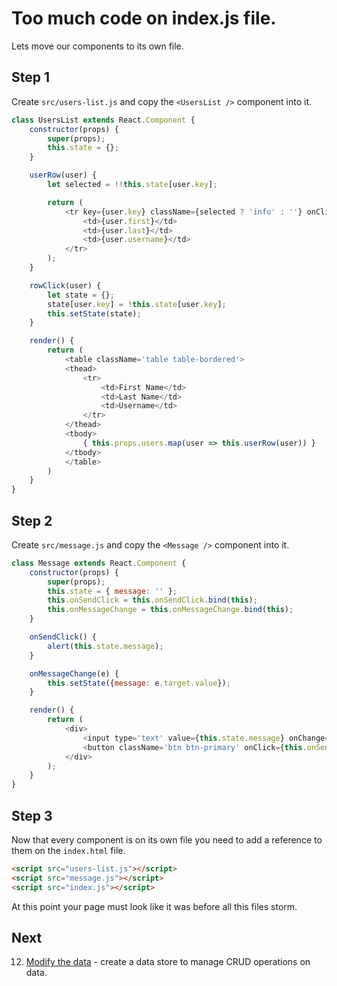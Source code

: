 # Too much code on index.js file.
Lets move our components to its own file.
## Step 1
Create `src/users-list.js` and copy the `<UsersList />` component into it.
```js
class UsersList extends React.Component {
    constructor(props) {
        super(props);
        this.state = {};
    }

    userRow(user) {
        let selected = !!this.state[user.key];

        return (
            <tr key={user.key} className={selected ? 'info' : ''} onClick={e => this.rowClick(user)}>
                <td>{user.first}</td>
                <td>{user.last}</td>
                <td>{user.username}</td>
            </tr>
        );
    }

    rowClick(user) {
        let state = {};
        state[user.key] = !this.state[user.key];
        this.setState(state);
    }

    render() {
        return (
            <table className='table table-bordered'>
            <thead>
                <tr>
                    <td>First Name</td>
                    <td>Last Name</td>
                    <td>Username</td>
                </tr>
            </thead>
            <tbody>
                { this.props.users.map(user => this.userRow(user)) }
            </tbody>
            </table>            
        )
    }
}
```
## Step 2
Create `src/message.js` and copy the `<Message />` component into it.
```js
class Message extends React.Component {
    constructor(props) {
        super(props);
        this.state = { message: '' };
        this.onSendClick = this.onSendClick.bind(this);
        this.onMessageChange = this.onMessageChange.bind(this);
    }

    onSendClick() {
        alert(this.state.message);
    }

    onMessageChange(e) {
        this.setState({message: e.target.value});
    }

    render() {
        return (
            <div>
                <input type='text' value={this.state.message} onChange={this.onMessageChange} />
                <button className='btn btn-primary' onClick={this.onSendClick}>Send</button>
            </div>
        );
    }
}
```
## Step 3
Now that every component is on its own file you need to add a reference to them on the `index.html` file.

```html
<script src="users-list.js"></script>
<script src="message.js"></script>
<script src="index.js"></script>
```
At this point your page must look like it was before all this files storm.

## Next
12. [Modify the data](ch-12.md) - create a data store to manage CRUD operations on data.
